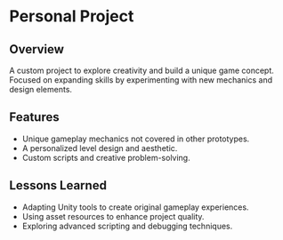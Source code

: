 # Personal Project

## Overview
A custom project to explore creativity and build a unique game concept. Focused on expanding skills by experimenting with new mechanics and design elements.

## Features
- Unique gameplay mechanics not covered in other prototypes.
- A personalized level design and aesthetic.
- Custom scripts and creative problem-solving.

## Lessons Learned
- Adapting Unity tools to create original gameplay experiences.
- Using asset resources to enhance project quality.
- Exploring advanced scripting and debugging techniques.



